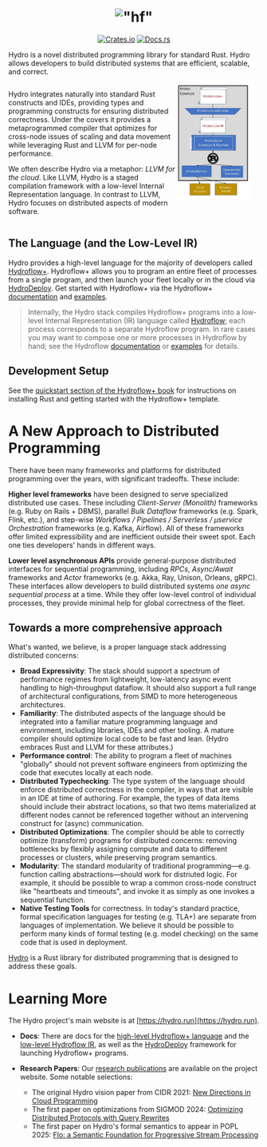 <h1 align="center">
    <img src="https://raw.githubusercontent.com/hydro-project/hydroflow/main/docs/static/img/hydro-logo.svg" width="200" alt='"hf"'>
</h1>
<p align="center">
    <a href="https://crates.io/crates/hydroflow"><img src="https://img.shields.io/crates/v/hydroflow?style=flat-square&logo=rust" alt="Crates.io"></a>
    <a href="https://docs.rs/hydroflow/"><img src="https://img.shields.io/badge/docs.rs-Hydroflow-blue?style=flat-square&logo=read-the-docs&logoColor=white" alt="Docs.rs"></a>
</p>

Hydro is a novel distributed programming library for standard Rust. Hydro allows developers to build distributed systems that are efficient, scalable, and correct. 


<div style="display: flex;">
  <div style="flex: 1">
<p>Hydro integrates naturally into standard Rust constructs and IDEs, providing types and programming constructs for ensuring distributed correctness. Under the covers it provides a metaprogrammed compiler that optimizes for cross-node issues of scaling and data movement while leveraging Rust and LLVM for per-node performance. </p>

<p>We often describe Hydro via a metaphor: <i>LLVM for the cloud</i>. Like LLVM, Hydro is a staged compilation framework with a low-level Internal Representation language. In contrast to LLVM, Hydro focuses on distributed aspects of modern software.</p>
  </div>
  <div style="flex: 0.5">
  <img src="docs/static/img/hydro-stack.png" alt="Architecture of Hydro" width="150">
  </div>
</div>


## The Language (and the Low-Level IR)
Hydro provides a high-level language for the majority of developers called [Hydroflow+](https://hydro.run/docs/hydroflow_plus). Hydroflow+ allows you to program an entire fleet of processes from a single program, and then launch your fleet locally or in the cloud via [HydroDeploy](https://hydro.run/docs/deploy). Get started with Hydroflow+ via the Hydroflow+ [documentation](https://hydro.run/docs/hydroflow_plus) and [examples](https://github.com/hydro-project/hydroflow/tree/main/hydroflow_plus_test/examples).

> Internally, the Hydro stack compiles Hydroflow+ programs into a low-level Internal Representation (IR) language called [Hydroflow](https://hydro.run/docs/hydroflow); each process corresponds to a separate Hydroflow program. In rare cases you may want to compose one or more processes in Hydroflow by hand; see the Hydroflow [documentation](https://hydro.run/docs/hydroflow) or [examples](https://github.com/hydro-project/hydroflow/tree/main/hydroflow/examples) for details.

## Development Setup

See the [quickstart section of the Hydroflow+ book](https://hydro.run/docs/hydroflow_plus/quickstart/) for instructions on installing Rust and getting started with the Hydroflow+ template.

# A New Approach to Distributed Programming
There have been many frameworks and platforms for distributed programming over the years, with significant tradeoffs. These include:

**Higher level frameworks** have been designed to serve specialized distributed use cases. These including *Client-Server (Monolith)* frameworks  (e.g. Ruby on Rails + DBMS), parallel *Bulk Dataflow* frameworks (e.g. Spark, Flink, etc.), and step-wise *Workflows / Pipelines / Serverless / μservice Orchestration* frameworks (e.g. Kafka, Airflow). All of these frameworks offer limited expressibility and are inefficient outside their sweet spot. Each one ties developers' hands in different ways.

**Lower level asynchronous APIs** provide general-purpose distributed interfaces for sequential programming, including
    *RPCs*, *Async/Await* frameworks and *Actor* frameworks (e.g. Akka, Ray, Unison, Orleans, gRPC). These interfaces allow developers to build distributed systems *one async sequential process* at a time. While they offer low-level control of individual processes, they provide minimal help for global correctness of the fleet.

## Towards a more comprehensive approach
What's wanted, we believe, is a proper language stack addressing distributed concerns:

- **Broad Expressivity**: The stack should support a spectrum of performance regimes from lightweight, low-latency async event handling to high-throughput dataflow. It should also support a full range of architectural configurations, from SIMD to more heterogeneous architectures.
- **Familiarity**: The distributed aspects of the language should be integrated into a familiar mature programming language and environment, including libraries, IDEs and other tooling. A mature compiler should optimize local code to be fast and lean. (Hydro embraces Rust and LLVM for these attributes.)
- **Performance control**: The ability to program a fleet of machines "globally" should not prevent software engineers from optimizing the code that executes locally at each node.
- **Distributed Typechecking**: The type system of the language should enforce distributed correctness in the compiler, in ways that are visible in an IDE at time of authoring. For example, the types of data items should include their abstract locations, so that two items materialized at different nodes cannot be referenced together without an intervening construct for (async) communication.
- **Distributed Optimizations**: The compiler should be able to correctly optimize (transform) programs for distributed concerns: removing bottlenecks by flexibly assigning compute and data to different processes or clusters, while preserving program semantics.
- **Modularity**: The standard modularity of traditional programming—e.g. function calling abstractions—should work for distriuted logic. For example, it should be possible to wrap a common cross-node construct like "heartbeats and timeouts", and invoke it as simply as one invokes a sequential function.
- **Native Testing Tools** for correctness. In today's standard practice, formal specification languages for testing (e.g. TLA+) are separate from languages of implementation. We believe it should be possible to perform many kinds of formal testing (e.g. model checking) on the same code that is used in deployment. 

[Hydro](https://hydro.run) is a Rust library for distributed programming that is designed to address these goals. 

# Learning More
The Hydro project's main website is at [https://hydro.run](https://hydro.run).

- **Docs**: There are docs for the [high-level Hydroflow+ language]((https://hydro.run/docs/hydroflow_plus/)) and the [low-level Hydroflow IR](https://hydro.run/docs/hydroflow), as well as the [HydroDeploy](https://hydro.run/docs/deploy) framework for launching Hydroflow+ programs.

- **Research Papers**: Our [research publications](https://hydro.run/research) are available on the project website. Some notable selections:
    - The original Hydro vision paper from CIDR 2021: [New Directions in Cloud Programming](https://hydro.run/papers/new-directions.pdf)
    - The first paper on optimizations from SIGMOD 2024: [Optimizing Distributed Protocols with Query Rewrites](https://hydro.run/papers/david-sigmod-2024.pdf)
    - The first paper on Hydro's formal semantics to appear in POPL 2025: [Flo: a Semantic Foundation for Progressive Stream Processing]()
